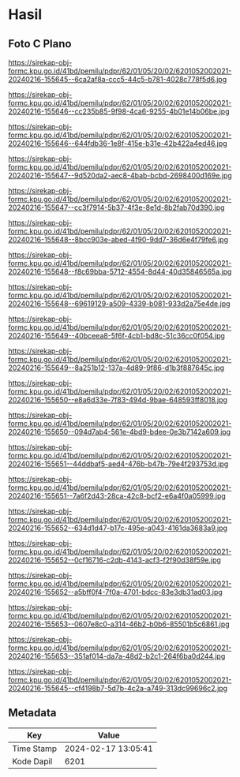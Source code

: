 # Hasil

## Foto C Plano

https://sirekap-obj-formc.kpu.go.id/41bd/pemilu/pdpr/62/01/05/20/02/6201052002021-20240216-155645--6ca2af8a-ccc5-44c5-b781-4028c778f5d6.jpg

https://sirekap-obj-formc.kpu.go.id/41bd/pemilu/pdpr/62/01/05/20/02/6201052002021-20240216-155646--cc235b85-9f98-4ca6-9255-4b01e14b06be.jpg

https://sirekap-obj-formc.kpu.go.id/41bd/pemilu/pdpr/62/01/05/20/02/6201052002021-20240216-155646--644fdb36-1e8f-415e-b31e-42b422a4ed46.jpg

https://sirekap-obj-formc.kpu.go.id/41bd/pemilu/pdpr/62/01/05/20/02/6201052002021-20240216-155647--9d520da2-aec8-4bab-bcbd-2698400d169e.jpg

https://sirekap-obj-formc.kpu.go.id/41bd/pemilu/pdpr/62/01/05/20/02/6201052002021-20240216-155647--cc3f7914-5b37-4f3e-8e1d-8b2fab70d390.jpg

https://sirekap-obj-formc.kpu.go.id/41bd/pemilu/pdpr/62/01/05/20/02/6201052002021-20240216-155648--8bcc903e-abed-4f90-9dd7-36d6e4f79fe6.jpg

https://sirekap-obj-formc.kpu.go.id/41bd/pemilu/pdpr/62/01/05/20/02/6201052002021-20240216-155648--f8c69bba-5712-4554-8d44-40d35846565a.jpg

https://sirekap-obj-formc.kpu.go.id/41bd/pemilu/pdpr/62/01/05/20/02/6201052002021-20240216-155648--69619129-a509-4339-b081-933d2a75e4de.jpg

https://sirekap-obj-formc.kpu.go.id/41bd/pemilu/pdpr/62/01/05/20/02/6201052002021-20240216-155649--40bceea8-5f6f-4cb1-bd8c-51c36cc0f054.jpg

https://sirekap-obj-formc.kpu.go.id/41bd/pemilu/pdpr/62/01/05/20/02/6201052002021-20240216-155649--8a251b12-137a-4d89-9f86-d1b3f887645c.jpg

https://sirekap-obj-formc.kpu.go.id/41bd/pemilu/pdpr/62/01/05/20/02/6201052002021-20240216-155650--e8a6d33e-7f83-494d-9bae-648593ff8018.jpg

https://sirekap-obj-formc.kpu.go.id/41bd/pemilu/pdpr/62/01/05/20/02/6201052002021-20240216-155650--094d7ab4-561e-4bd9-bdee-0e3b7142a609.jpg

https://sirekap-obj-formc.kpu.go.id/41bd/pemilu/pdpr/62/01/05/20/02/6201052002021-20240216-155651--44ddbaf5-aed4-476b-b47b-79e4f293753d.jpg

https://sirekap-obj-formc.kpu.go.id/41bd/pemilu/pdpr/62/01/05/20/02/6201052002021-20240216-155651--7a6f2d43-28ca-42c8-bcf2-e6a4f0a05999.jpg

https://sirekap-obj-formc.kpu.go.id/41bd/pemilu/pdpr/62/01/05/20/02/6201052002021-20240216-155652--634d1d47-b17c-495e-a043-4161da3683a9.jpg

https://sirekap-obj-formc.kpu.go.id/41bd/pemilu/pdpr/62/01/05/20/02/6201052002021-20240216-155652--0cf16716-c2db-4143-acf3-f2f90d38f59e.jpg

https://sirekap-obj-formc.kpu.go.id/41bd/pemilu/pdpr/62/01/05/20/02/6201052002021-20240216-155652--a5bff0f4-7f0a-4701-bdcc-83e3db31ad03.jpg

https://sirekap-obj-formc.kpu.go.id/41bd/pemilu/pdpr/62/01/05/20/02/6201052002021-20240216-155653--0607e8c0-a314-46b2-b0b6-85501b5c6861.jpg

https://sirekap-obj-formc.kpu.go.id/41bd/pemilu/pdpr/62/01/05/20/02/6201052002021-20240216-155653--351af014-da7a-48d2-b2c1-264f6ba0d244.jpg

https://sirekap-obj-formc.kpu.go.id/41bd/pemilu/pdpr/62/01/05/20/02/6201052002021-20240216-155645--cf4198b7-5d7b-4c2a-a749-313dc99696c2.jpg


## Metadata

| Key        | Value               |
| ---------- | ------------------- |
| Time Stamp | 2024-02-17 13:05:41 |
| Kode Dapil | 6201                |



